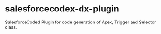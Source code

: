 # salesforcecodex-dx-plugin
SalesforceCoded Plugin for code generation of Apex, Trigger and Selector class.
